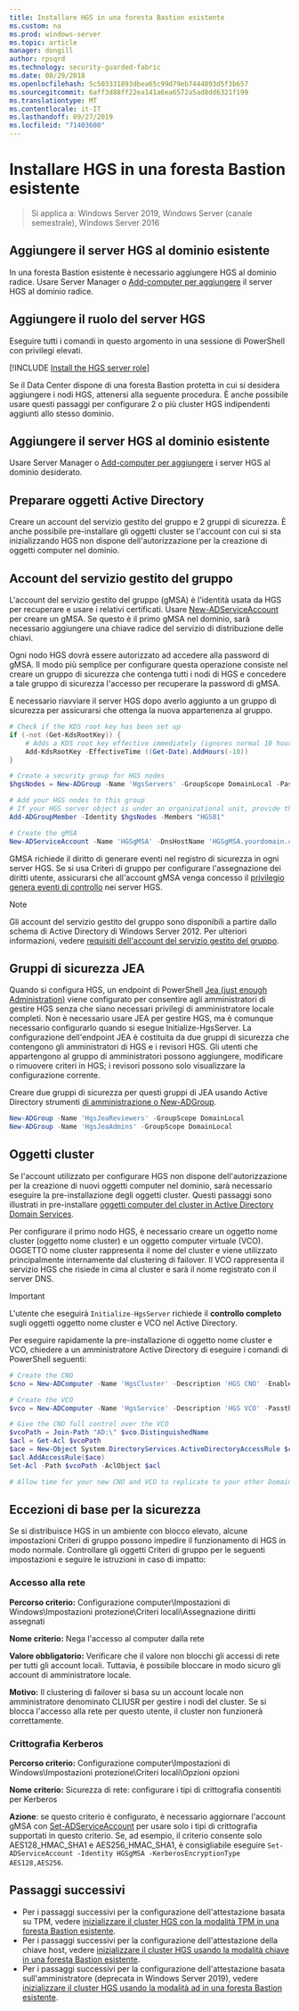 ```yaml
---
title: Installare HGS in una foresta Bastion esistente
ms.custom: na
ms.prod: windows-server
ms.topic: article
manager: dongill
author: rpsqrd
ms.technology: security-guarded-fabric
ms.date: 08/29/2018
ms.openlocfilehash: 5c503331893dbea65c99d79eb7444893d5f3b657
ms.sourcegitcommit: 6aff3d88ff22ea141a6ea6572a5ad8dd6321f199
ms.translationtype: MT
ms.contentlocale: it-IT
ms.lasthandoff: 09/27/2019
ms.locfileid: "71403600"
---
```

# <a name="install-hgs-in-an-existing-bastion-forest"></a>Installare HGS in una foresta Bastion esistente 

>Si applica a: Windows Server 2019, Windows Server (canale semestrale), Windows Server 2016


## <a name="join-the-hgs-server-to-the-existing-domain"></a>Aggiungere il server HGS al dominio esistente

In una foresta Bastion esistente è necessario aggiungere HGS al dominio radice. Usare Server Manager o [Add-computer per aggiungere](https://go.microsoft.com/fwlink/?LinkId=821564) il server HGS al dominio radice.

## <a name="add-the-hgs-server-role"></a>Aggiungere il ruolo del server HGS

Eseguire tutti i comandi in questo argomento in una sessione di PowerShell con privilegi elevati.

[!INCLUDE [Install the HGS server role](../../../includes/guarded-fabric-install-hgs-server-role.md)] 

Se il Data Center dispone di una foresta Bastion protetta in cui si desidera aggiungere i nodi HGS, attenersi alla seguente procedura.
È anche possibile usare questi passaggi per configurare 2 o più cluster HGS indipendenti aggiunti allo stesso dominio.

## <a name="join-the-hgs-server-to-the-existing-domain"></a>Aggiungere il server HGS al dominio esistente

Usare Server Manager o [Add-computer per aggiungere](https://go.microsoft.com/fwlink/?LinkId=821564) i server HGS al dominio desiderato.

## <a name="prepare-active-directory-objects"></a>Preparare oggetti Active Directory

Creare un account del servizio gestito del gruppo e 2 gruppi di sicurezza.
È anche possibile pre-installare gli oggetti cluster se l'account con cui si sta inizializzando HGS non dispone dell'autorizzazione per la creazione di oggetti computer nel dominio.

## <a name="group-managed-service-account"></a>Account del servizio gestito del gruppo

L'account del servizio gestito del gruppo (gMSA) è l'identità usata da HGS per recuperare e usare i relativi certificati. Usare [New-ADServiceAccount](https://technet.microsoft.com/itpro/powershell/windows/addsadministration/new-adserviceaccount) per creare un gMSA.
Se questo è il primo gMSA nel dominio, sarà necessario aggiungere una chiave radice del servizio di distribuzione delle chiavi.

Ogni nodo HGS dovrà essere autorizzato ad accedere alla password di gMSA.
Il modo più semplice per configurare questa operazione consiste nel creare un gruppo di sicurezza che contenga tutti i nodi di HGS e concedere a tale gruppo di sicurezza l'accesso per recuperare la password di gMSA.

È necessario riavviare il server HGS dopo averlo aggiunto a un gruppo di sicurezza per assicurarsi che ottenga la nuova appartenenza al gruppo.

```powershell
# Check if the KDS root key has been set up
if (-not (Get-KdsRootKey)) {
    # Adds a KDS root key effective immediately (ignores normal 10 hour waiting period)
    Add-KdsRootKey -EffectiveTime ((Get-Date).AddHours(-10))
}

# Create a security group for HGS nodes
$hgsNodes = New-ADGroup -Name 'HgsServers' -GroupScope DomainLocal -PassThru

# Add your HGS nodes to this group
# If your HGS server object is under an organizational unit, provide the full distinguished name instead of "HGS01"
Add-ADGroupMember -Identity $hgsNodes -Members "HGS01"

# Create the gMSA
New-ADServiceAccount -Name 'HGSgMSA' -DnsHostName 'HGSgMSA.yourdomain.com' -PrincipalsAllowedToRetrieveManagedPassword $hgsNodes
```

GMSA richiede il diritto di generare eventi nel registro di sicurezza in ogni server HGS.
Se si usa Criteri di gruppo per configurare l'assegnazione dei diritti utente, assicurarsi che all'account gMSA venga concesso il [privilegio genera eventi di controllo](https://docs.microsoft.com/previous-versions/windows/it-pro/windows-server-2012-R2-and-2012/dn221956%28v=ws.11%29) nei server HGS.

> [!NOTE]
> Gli account del servizio gestito del gruppo sono disponibili a partire dallo schema di Active Directory di Windows Server 2012.
> Per ulteriori informazioni, vedere [requisiti dell'account del servizio gestito del gruppo](https://technet.microsoft.com/library/jj128431.aspx).

## <a name="jea-security-groups"></a>Gruppi di sicurezza JEA

Quando si configura HGS, un endpoint di PowerShell [Jea (just enough Administration)](https://aka.ms/JEAdocs) viene configurato per consentire agli amministratori di gestire HGS senza che siano necessari privilegi di amministratore locale completi.
Non è necessario usare JEA per gestire HGS, ma è comunque necessario configurarlo quando si esegue Initialize-HgsServer.
La configurazione dell'endpoint JEA è costituita da due gruppi di sicurezza che contengono gli amministratori di HGS e i revisori HGS.
Gli utenti che appartengono al gruppo di amministratori possono aggiungere, modificare o rimuovere criteri in HGS; i revisori possono solo visualizzare la configurazione corrente.

Creare due gruppi di sicurezza per questi gruppi di JEA usando Active Directory strumenti [di amministrazione o New-ADGroup](https://technet.microsoft.com/itpro/powershell/windows/addsadministration/new-adgroup).

```powershell
New-ADGroup -Name 'HgsJeaReviewers' -GroupScope DomainLocal
New-ADGroup -Name 'HgsJeaAdmins' -GroupScope DomainLocal
```

## <a name="cluster-objects"></a>Oggetti cluster

Se l'account utilizzato per configurare HGS non dispone dell'autorizzazione per la creazione di nuovi oggetti computer nel dominio, sarà necessario eseguire la pre-installazione degli oggetti cluster.
Questi passaggi sono illustrati in pre-installare [oggetti computer del cluster in Active Directory Domain Services](https://technet.microsoft.com/library/dn466519(v=ws.11).aspx).

Per configurare il primo nodo HGS, è necessario creare un oggetto nome cluster (oggetto nome cluster) e un oggetto computer virtuale (VCO).
OGGETTO nome cluster rappresenta il nome del cluster e viene utilizzato principalmente internamente dal clustering di failover.
Il VCO rappresenta il servizio HGS che risiede in cima al cluster e sarà il nome registrato con il server DNS.

> [!IMPORTANT]
> L'utente che eseguirà `Initialize-HgsServer` richiede il **controllo completo** sugli oggetti oggetto nome cluster e VCO nel Active Directory.

Per eseguire rapidamente la pre-installazione di oggetto nome cluster e VCO, chiedere a un amministratore Active Directory di eseguire i comandi di PowerShell seguenti:

```powershell
# Create the CNO
$cno = New-ADComputer -Name 'HgsCluster' -Description 'HGS CNO' -Enabled $false -Passthru

# Create the VCO
$vco = New-ADComputer -Name 'HgsService' -Description 'HGS VCO' -Passthru

# Give the CNO full control over the VCO
$vcoPath = Join-Path "AD:\" $vco.DistinguishedName
$acl = Get-Acl $vcoPath
$ace = New-Object System.DirectoryServices.ActiveDirectoryAccessRule $cno.SID, "GenericAll", "Allow"
$acl.AddAccessRule($ace)
Set-Acl -Path $vcoPath -AclObject $acl

# Allow time for your new CNO and VCO to replicate to your other Domain Controllers before continuing
```

## <a name="security-baseline-exceptions"></a>Eccezioni di base per la sicurezza

Se si distribuisce HGS in un ambiente con blocco elevato, alcune impostazioni Criteri di gruppo possono impedire il funzionamento di HGS in modo normale.
Controllare gli oggetti Criteri di gruppo per le seguenti impostazioni e seguire le istruzioni in caso di impatto:

### <a name="network-logon"></a>Accesso alla rete

**Percorso criterio:** Configurazione computer\Impostazioni di Windows\Impostazioni protezione\Criteri locali\Assegnazione diritti assegnati

**Nome criterio:** Nega l'accesso al computer dalla rete

**Valore obbligatorio:** Verificare che il valore non blocchi gli accessi di rete per tutti gli account locali. Tuttavia, è possibile bloccare in modo sicuro gli account di amministratore locale.

**Motivo:** Il clustering di failover si basa su un account locale non amministratore denominato CLIUSR per gestire i nodi del cluster. Se si blocca l'accesso alla rete per questo utente, il cluster non funzionerà correttamente.

### <a name="kerberos-encryption"></a>Crittografia Kerberos

**Percorso criterio:** Configurazione computer\Impostazioni di Windows\Impostazioni protezione\Criteri locali\Opzioni opzioni

**Nome criterio:** Sicurezza di rete: configurare i tipi di crittografia consentiti per Kerberos

**Azione**: se questo criterio è configurato, è necessario aggiornare l'account gMSA con [Set-ADServiceAccount](https://docs.microsoft.com/powershell/module/addsadministration/set-adserviceaccount?view=win10-ps) per usare solo i tipi di crittografia supportati in questo criterio. Se, ad esempio, il criterio consente solo AES128\_HMAC\_SHA1 e AES256\_HMAC\_SHA1, è consigliabile eseguire `Set-ADServiceAccount -Identity HGSgMSA -KerberosEncryptionType AES128,AES256`.



## <a name="next-steps"></a>Passaggi successivi

- Per i passaggi successivi per la configurazione dell'attestazione basata su TPM, vedere [inizializzare il cluster HGS con la modalità TPM in una foresta Bastion esistente](guarded-fabric-initialize-hgs-tpm-mode-bastion.md).
- Per i passaggi successivi per la configurazione dell'attestazione della chiave host, vedere [inizializzare il cluster HGS usando la modalità chiave in una foresta Bastion esistente](guarded-fabric-initialize-hgs-key-mode-bastion.md).
- Per i passaggi successivi per la configurazione dell'attestazione basata sull'amministratore (deprecata in Windows Server 2019), vedere [inizializzare il cluster HGS usando la modalità ad in una foresta Bastion esistente](guarded-fabric-initialize-hgs-ad-mode-bastion.md).


